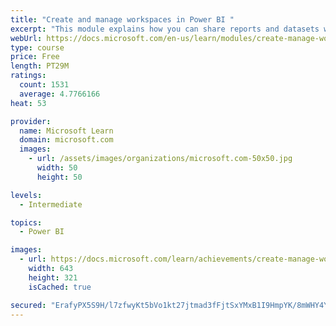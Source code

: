 ```yaml
---
title: "Create and manage workspaces in Power BI "
excerpt: "This module explains how you can share reports and datasets with your users and how to create a deployment strategy that makes sense for you and your organization. Furthermore, you will learn about data lineage in Microsoft Power BI."
webUrl: https://docs.microsoft.com/en-us/learn/modules/create-manage-workspaces-power-bi/
type: course
price: Free
length: PT29M
ratings:
  count: 1531
  average: 4.7766166
heat: 53

provider:
  name: Microsoft Learn
  domain: microsoft.com
  images:
    - url: /assets/images/organizations/microsoft.com-50x50.jpg
      width: 50
      height: 50

levels:
  - Intermediate

topics:
  - Power BI

images:
  - url: https://docs.microsoft.com/learn/achievements/create-manage-workspaces-power-bi-social.png
    width: 643
    height: 321
    isCached: true

secured: "ErafyPX5S9H/l7zfwyKt5bVo1kt27jtmad3fFjtSxYMxB1I9HmpYK/8mWHY4YwxT58gfGXcIqsYE5K8EAyVr1rWHIQ/lIGU+jNMqf1sjAl0JWx5hlRmYt7Dlc9On8nz217pwvJM82Gl/JiZT9gmo1hc0QytGzdQlMmxEOWc2r3rSIZF37Vk1DUd6FdodNItA/MSnalJvZpKosJQc6m2FYVz1MMxXOa+rAZfcWj6EF3WH8XT3rcMSN2fDpNadkSqrNRN6Z/Tac9zMfDzRHm9vW6/CFHIcDVRLbk6T5RJwQ2kvxO5QIclxZ2O190lHUAJX976aNviRX3GLcy0ptmKfKZDyHCLs4/BZoYNn/og2rYV1xgVEY2t5HNXrBkt+pWVOrCfr0g2CuQLHymTRSg3bUzluajVqyYFPpep9bR40Xgs=;I9+iT6Snr9vOv6J46wZaSQ=="
---
```



